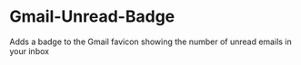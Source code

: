 # Gmail-Unread-Badge
Adds a badge to the Gmail favicon showing the number of unread emails in your inbox
